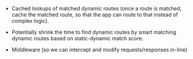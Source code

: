- Cached lookups of matched dynamic routes (once a route is matched, cache the matched route, so that the app can route to that instead of complex logic).

- Potentially shrink the time to find dynamic routes by smart matching dynamic routes based on static-dynamic match score.


- Middleware (so we can intercept and modify requests/responses in-line)
